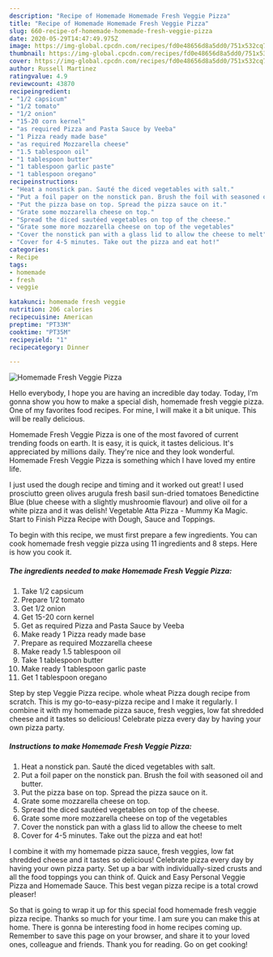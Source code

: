 ```yaml
---
description: "Recipe of Homemade Homemade Fresh Veggie Pizza"
title: "Recipe of Homemade Homemade Fresh Veggie Pizza"
slug: 660-recipe-of-homemade-homemade-fresh-veggie-pizza
date: 2020-05-29T14:47:49.975Z
image: https://img-global.cpcdn.com/recipes/fd0e48656d8a5dd0/751x532cq70/homemade-fresh-veggie-pizza-recipe-main-photo.jpg
thumbnail: https://img-global.cpcdn.com/recipes/fd0e48656d8a5dd0/751x532cq70/homemade-fresh-veggie-pizza-recipe-main-photo.jpg
cover: https://img-global.cpcdn.com/recipes/fd0e48656d8a5dd0/751x532cq70/homemade-fresh-veggie-pizza-recipe-main-photo.jpg
author: Russell Martinez
ratingvalue: 4.9
reviewcount: 43870
recipeingredient:
- "1/2 capsicum"
- "1/2 tomato"
- "1/2 onion"
- "15-20 corn kernel"
- "as required Pizza and Pasta Sauce by Veeba"
- "1 Pizza ready made base"
- "as required Mozzarella cheese"
- "1.5 tablespoon oil"
- "1 tablespoon butter"
- "1 tablespoon garlic paste"
- "1 tablespoon oregano"
recipeinstructions:
- "Heat a nonstick pan. Sauté the diced vegetables with salt."
- "Put a foil paper on the nonstick pan. Brush the foil with seasoned oil and butter."
- "Put the pizza base on top. Spread the pizza sauce on it."
- "Grate some mozzarella cheese on top."
- "Spread the diced sautéed vegetables on top of the cheese."
- "Grate some more mozzarella cheese on top of the vegetables"
- "Cover the nonstick pan with a glass lid to allow the cheese to melt"
- "Cover for 4-5 minutes. Take out the pizza and eat hot!"
categories:
- Recipe
tags:
- homemade
- fresh
- veggie

katakunci: homemade fresh veggie 
nutrition: 206 calories
recipecuisine: American
preptime: "PT33M"
cooktime: "PT35M"
recipeyield: "1"
recipecategory: Dinner

---
```



![Homemade Fresh Veggie Pizza](https://img-global.cpcdn.com/recipes/fd0e48656d8a5dd0/751x532cq70/homemade-fresh-veggie-pizza-recipe-main-photo.jpg)

Hello everybody, I hope you are having an incredible day today. Today, I'm gonna show you how to make a special dish, homemade fresh veggie pizza. One of my favorites food recipes. For mine, I will make it a bit unique. This will be really delicious.

Homemade Fresh Veggie Pizza is one of the most favored of current trending foods on earth. It is easy, it is quick, it tastes delicious. It's appreciated by millions daily. They're nice and they look wonderful. Homemade Fresh Veggie Pizza is something which I have loved my entire life.

I just used the dough recipe and timing and it worked out great! I used prosciutto green olives arugula fresh basil sun-dried tomatoes Benedictine Blue (blue cheese with a slightly mushroomie flavour) and olive oil for a white pizza and it was delish! Vegetable Atta Pizza - Mummy Ka Magic. Start to Finish Pizza Recipe with Dough, Sauce and Toppings.


To begin with this recipe, we must first prepare a few ingredients. You can cook homemade fresh veggie pizza using 11 ingredients and 8 steps. Here is how you cook it.

<!--inarticleads1-->

##### The ingredients needed to make Homemade Fresh Veggie Pizza:

1. Take 1/2 capsicum
1. Prepare 1/2 tomato
1. Get 1/2 onion
1. Get 15-20 corn kernel
1. Get as required Pizza and Pasta Sauce by Veeba
1. Make ready 1 Pizza ready made base
1. Prepare as required Mozzarella cheese
1. Make ready 1.5 tablespoon oil
1. Take 1 tablespoon butter
1. Make ready 1 tablespoon garlic paste
1. Get 1 tablespoon oregano


Step by step Veggie Pizza recipe. whole wheat Pizza dough recipe from scratch. This is my go-to-easy-pizza recipe and I make it regularly. I combine it with my homemade pizza sauce, fresh veggies, low fat shredded cheese and it tastes so delicious! Celebrate pizza every day by having your own pizza party. 

<!--inarticleads2-->

##### Instructions to make Homemade Fresh Veggie Pizza:

1. Heat a nonstick pan. Sauté the diced vegetables with salt.
1. Put a foil paper on the nonstick pan. Brush the foil with seasoned oil and butter.
1. Put the pizza base on top. Spread the pizza sauce on it.
1. Grate some mozzarella cheese on top.
1. Spread the diced sautéed vegetables on top of the cheese.
1. Grate some more mozzarella cheese on top of the vegetables
1. Cover the nonstick pan with a glass lid to allow the cheese to melt
1. Cover for 4-5 minutes. Take out the pizza and eat hot!


I combine it with my homemade pizza sauce, fresh veggies, low fat shredded cheese and it tastes so delicious! Celebrate pizza every day by having your own pizza party. Set up a bar with individually-sized crusts and all the food toppings you can think of. Quick and Easy Personal Veggie Pizza and Homemade Sauce. This best vegan pizza recipe is a total crowd pleaser! 

So that is going to wrap it up for this special food homemade fresh veggie pizza recipe. Thanks so much for your time. I am sure you can make this at home. There is gonna be interesting food in home recipes coming up. Remember to save this page on your browser, and share it to your loved ones, colleague and friends. Thank you for reading. Go on get cooking!
